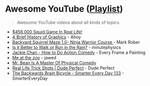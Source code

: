 # Awesome YouTube ([Playlist](https://youtube.com/playlist?list=PLpjqMwJhmfiGFgobP7obKjBkQr-B77Asr&feature=shared))
> Awesome YouTube videos about all kinds of topics.

* [$456,000 Squid Game In Real Life!](https://youtu.be/0e3GPea1Tyg)
* [A Brief History of Graphics](https://youtu.be/QyjyWUrHsFc) - Ahoy
* [Backyard Squirrel Maze 1.0- Ninja Warrior Course ](https://youtu.be/hFZFjoX2cGg) - Mark Rober
* [Is it Better to Walk or Run in the Rain?](https://youtu.be/3MqYE2UuN24) - minutephysics
* [Jackie Chan - How to Do Action Comedy](https://youtu.be/Z1PCtIaM_GQ) -  Every Frame a Painting
* [Me at the zoo](https://youtu.be/jNQXAC9IVRw) - jawed
* [Mr. Bean Is A Master Of Physical Comedy](https://youtu.be/uBUnmdd5-iA)
* [Real Life Trick Shots | Dude Perfect](https://youtu.be/A2FsgKoGD04) - Dude Perfect
* [The Backwards Brain Bicycle - Smarter Every Day 133](https://youtu.be/MFzDaBzBlL0) - SmarterEveryDay
